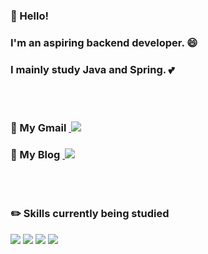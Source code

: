 <br></br>
### 👋 Hello! 
### I'm an aspiring backend developer. :smile:
### I mainly study Java and Spring. :two_hearts:
<br></br>
### :small_blue_diamond: My Gmail <a href="mailto:ksoyoung09@gmail.com">&nbsp;<img src="https://img.shields.io/badge/Gmail-EA4335?style=flat-the-badge&logo=Gmail&logoColor=white"/></a>
### :small_blue_diamond: My Blog <a href="https://ksyy.tistory.com/">&nbsp;<img src="https://img.shields.io/badge/Blog-31B8BB?style=flat-the-badge&logo=blogger&logoColor=white"/></a>
<br></br>
### :pencil2: Skills currently being studied 
<img src="https://img.shields.io/badge/JAVA-007396?style=flat-the-badge&logo=JAVA&logoColor=white"> <img src="https://img.shields.io/badge/HTML5-E34F26?style=flat-the-badge&logo=HTML5&logoColor=white"> <img src="https://img.shields.io/badge/JSP-007396?style=flat-the-badge&logo=java&logoColor=white"> <img src="https://img.shields.io/badge/SPRING-6DB33F?style=flat-the-badge&logo=SPRING&logoColor=white">

<!--
**soyoungkimm/soyoungkimm** is a ✨ _special_ ✨ repository because its `README.md` (this file) appears on your GitHub profile.

Here are some ideas to get you started:

- 🔭 I’m currently working on ...
- 🌱 I’m currently learning ...
- 👯 I’m looking to collaborate on ...
- 🤔 I’m looking for help with ...
- 💬 Ask me about ...
- 📫 How to reach me: ...
- 😄 Pronouns: ...
- ⚡ Fun fact: ...
-->
